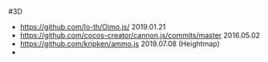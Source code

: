 
#3D 
 * https://github.com/lo-th/Oimo.js/ 2019.01.21
 * https://github.com/cocos-creator/cannon.js/commits/master 2016.05.02
 * https://github.com/kripken/ammo.js 2019.07.08 (Heightmap)
 * 